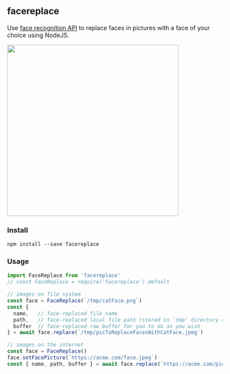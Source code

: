 ## facereplace

Use [face recognition API](https://github.com/justadudewhohacks/face-api.js) to replace faces in
pictures with a face of your choice using NodeJS.

<img src="https://user-images.githubusercontent.com/13718950/71393327-0da16280-25da-11ea-916e-15085b30aa8e.png" width="400">

### Install

`npm install --save facereplace`

### Usage

```js
import FaceReplace from 'facereplace'
// const FaceReplace = require('facereplace').default

// images on file system
const face = FaceReplace(`/tmp/catFace.png`)
const {
  name,   // face-replaced file name
  path,   // face-replaced local file path (stored in 'tmp' directory created in this repo)
  buffer  // face-replaced raw buffer for you to do as you wish
} = await face.replace(`/tmp/picToReplaceFacesWithCatFace.jpeg`)

// images on the internet
const face = FaceReplace()
face.setFacePicture(`https://acme.com/face.jpeg`)
const { name, path, buffer } = await face.replace(`https://acme.com/picFullOfFaces.png`)
```